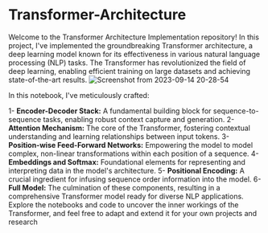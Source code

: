 # Transformer-Architecture

Welcome to the Transformer Architecture Implementation repository! In this project, I've implemented the groundbreaking Transformer architecture, a deep learning model known for its effectiveness in various natural language processing (NLP) tasks. The Transformer has revolutionized the field of deep learning, enabling efficient training on large datasets and achieving state-of-the-art results.
![Screenshot from 2023-09-14 20-28-54](https://github.com/hamidrezayaghobi/Transformer-Architecture/assets/59170724/ff2b3856-3725-4c67-a1bb-3e43d7f1adbe)

In this notebook, I've meticulously crafted:

1- **Encoder-Decoder Stack:** A fundamental building block for sequence-to-sequence tasks, enabling robust context capture and generation. <be>
2- **Attention Mechanism:** The core of the Transformer, fostering contextual understanding and learning relationships between input tokens. <be>
3- **Position-wise Feed-Forward Networks:** Empowering the model to model complex, non-linear transformations within each position of a sequence. <be>
4- **Embeddings and Softmax:** Foundational elements for representing and interpreting data in the model's architecture. <be>
5- **Positional Encoding:** A crucial ingredient for infusing sequence order information into the model. <be>
6- **Full Model:** The culmination of these components, resulting in a comprehensive Transformer model ready for diverse NLP applications. <be>
Explore the notebooks and code to uncover the inner workings of the Transformer, and feel free to adapt and extend it for your own projects and research
